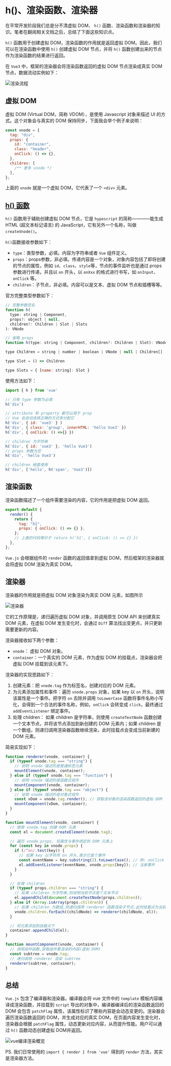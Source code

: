 # h()、渲染函数、渲染器

在平常开发阶段我们总是分不清虚拟 DOM、 `h()` 函数、渲染函数和渲染器的知识。笔者在翻阅相关文档之后，总结了下面这些知识点。

`h()` 函数用于创建虚拟 DOM，渲染函数的作用就是返回虚拟 DOM。因此，我们可以在渲染函数中使用 `h()` 创建虚拟 DOM 节点，并将 `h()` 函数创建出来的节点作为渲染函数的结果进行返回。

在 `Vue3` 中，框架的渲染器会将渲染函数返回的虚拟 DOM 节点渲染成真实 DOM 节点，数据流动实例如下：

![渲染流程](http://qiniu.day10.cn/block/202403271114349.png)

## 虚拟 DOM

虚拟 DOM (Virtual DOM，简称 VDOM），是使用 Javascript 对象来描述 UI 的方式。这个对象会与真实的 DOM 保持同步，下面我会举个例子来说明：

```js
const vnode = {
  tag: "div",
  props: {
    id: "container",
    class: "header",
    onClick: () => {},
  },
  children: [
    /** 更多 vnode */
  ],
};

```

上面的 `vnode` 就是一个虚拟 DOM，它代表了一个 `<div>` 元素。



## [h() 函数](https://cn.vuejs.org/api/render-function.html#h)

`h()` 函数用于辅助创建虚拟 DOM 节点，它是 `hypescript` 的简称————能生成 HTML (超文本标记语言) 的 JavaScript，它有另外一个名称，叫做 `createVnode()`。


`h()`函数接收参数如下：

- `type`：类型参数，必填。内容为字符串或者 `Vue` 组件定义。
- `props`：props参数，非必填。传递内容是一个对象，对象内容包括了即将创建的节点的属性，例如 `id`、`class`、`style`等，节点的事件监听也是通过 props 参数进行传递，并且以 `on` 开头，以 `onXxx` 的格式进行书写，如 `onInput`、`onClick` 等。
- `children`：子节点，非必填。内容可以是文本、虚拟 DOM 节点和插槽等等。

官方完整类型参数如下：

```js
// 完整参数签名
function h(
  type: string | Component,
  props?: object | null,
  children?: Children | Slot | Slots
): VNode

// 省略 props
function h(type: string | Component, children?: Children | Slot): VNode

type Children = string | number | boolean | VNode | null | Children[]

type Slot = () => Children

type Slots = { [name: string]: Slot }
```

使用方法如下：

```js
import { h } from 'vue'

// 只有 type 参数为必填
h('div')

// attribute 和 property 都可以用于 prop 
// Vue 会自动选择正确的方式来分配它
h('div', { id: 'vue3' } )
h('div', { class: 'group', innerHTML: 'hello Vue3' })
h('div', { onClick: () =>{} })

// children 为字符串
h('div', { id: 'vue3' }, 'hello Vue3')
// props 参数为空
h('div', 'hello Vue3')

// children 嵌套使用
h('div', ['hello', h('span', 'Vue3')])
```

## 渲染函数

渲染函数描述了一个组件需要渲染的内容，它的作用是把虚拟 DOM 返回。

```js
export default {
  render() {
    return {
      tag: "h1",
      props: { onClick: () => {} },
    };
    // 上面的代码等价于 return h('h1', { onClick: () => {} })
  },
};
```
`Vue.js` 会根据组件的 `render` 函数的返回值拿到虚拟 DOM，然后框架的渲染器就会将虚拟 DOM 渲染为真实 DOM。

## 渲染器

渲染器的作用就是把虚拟 DOM 对象渲染为真实 DOM 元素，如图所示

![渲染器](http://qiniu.day10.cn/block/202403271114161.png)

它的工作原理是，递归遍历虚拟 DOM 对象，并调用原生 DOM API 来创建真实 DOM 元素，在虚拟 DOM 发生变化时，会通过 `Diff` 算法找出变更点，并只更新需要更新的内容。

渲染器接收如下两个参数：

- `vnode`： 虚拟 DOM 对象。
- `container`：一个真实的 DOM 元素，作为虚拟 DOM 的挂载点，渲染器会把虚拟 DOM 挂载到该元素下。

渲染器的实现思路如下：

1. 创建元素：把 `vnode.tag` 作为标签名，创建对应的 DOM 元素。
2. 为元素添加属性和事件：遍历 `vnode.props` 对象，如果 key 以 `on` 开头，说明该属性是一个事件。把字符 `on` 去除并调用 `toLowerCase` 函数将事件名称小写化，会得到一个合法的事件名称，例如，`onClick` 会转变成 `click`，最终通过 `addEventListener` 绑定事件。
3. 处理 children： 如果 children 是字符串，则使用 `createTextNode` 函数创建一个文本节点，并将该节点添加到新创建的 DOM 元素内；如果 children 是一个数组，则递归调用渲染器函数继续渲染，此时挂载点会变成当前新建的 DOM 元素。

简易实现如下：

```js
function renderer(vnode, container) {
  if (typeof vnode.tag === "string") {
    // 说明 vnode 描述的是普通标签元素
    mountElement(vnode, container);
  } else if (typeof vnode.tag === "function") {
    // 说明 vnode 描述的是函数式组件
    mountComponent(vnode, container);
  } else if (typeof vnode.tag === "object") {
    // 说明 vnode 描述的是对象式组件
    const vDom = vnode.tag.render(); // 获取该对象的渲染函数返回的虚拟 DOM
    mountComponent(vDom, container);
  }
}

function mountElement(vnode, container) {
  // 使用 vnode.tag 创建 DOM 元素
  const el = document.createElement(vnode.tag);

  // 遍历 vnode.props, 将属性与事件绑定到 DOM 元素上
  for (const key in vnode.props) {
    if (/^on/.test(key)) {
      // 如果 key 以字符传 on 开头,表示它是个事件
      const eventName = key.substring(2).toLowerCase(); // 例: onClick -> click
      el.addEventListener(eventName, vnode.props[key]); // 注册事件
    }
  }

  // 处理 children
  if (typeof props.children === "string") {
    // 如果 children 为字符串,则说明当前节点是个文本节点
    el.appendChild(document.createTextNode(props.children));
  } else if (Array.isArray(props.children)) {
    // 如果 children 为数组,则递归调用 renderer 函数渲染子节点,此时挂载点为当前节点
    vnode.children.forEach((childNode) => renderer(childNode, el));
  }

  // 将元素添加到挂载点下
  container.appendChild(el);
}

function mountComponent(vnode, container) {
  // 调用组件函数,获取组件要渲染的内容(虚拟 DOM)
  const subtree = vnode.tag;
  // 递归调用 renderer 渲染 subtree
  renderer(subtree, container);
}

```

## 总结

`Vue.js` 包含了编译器和渲染器。编译器会将 vue 文件中的 `template` 模板内容编译成渲染函数，并挂载到 `script` 导出的对象中，编译器编译后的渲染函数返回的 DOM 会包含 `patchFlag` 属性，该属性标识了哪些内容是会动态变更的。渲染器会遍历渲染函数返回的 DOM，并生成对应的真实 DOM，在页面内容发生变化时，渲染器会根据 `patchFlag` 属性，动态更新对应内容，从而提升性能。用户可以通过 `h()` 函数动态创建虚拟 DOM并返回。

![vue编译渲染概览](http://qiniu.day10.cn/block/202403271115383.png)

PS. 我们日常使用的 `import { render } from 'vue'` 得到的 `render` 方法，其实是渲染器方法。


